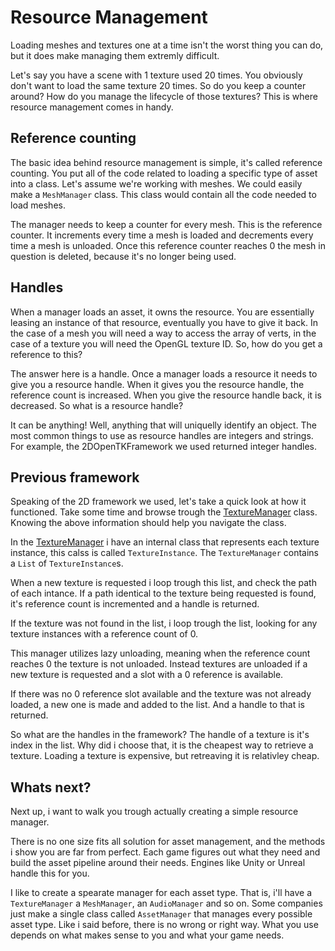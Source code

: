 # Resource Management

Loading meshes and textures one at a time isn't the worst thing you can do, but it does make managing them extremly difficult. 

Let's say you have a scene with 1 texture used 20 times. You obviously don't want to load the same texture 20 times. So do you keep a counter around? How do you manage the lifecycle of those textures? This is where resource management comes in handy.

## Reference counting

The basic idea behind resource management is simple, it's called reference counting. You put all of the code related to loading a specific type of asset into a class. Let's assume we're working with meshes. We could easily make a ```MeshManager``` class. This class would contain all the code needed to load meshes. 

The manager needs to keep a counter for every mesh. This is the reference counter. It increments every time a mesh is loaded and decrements every time a mesh is unloaded. Once this reference counter reaches 0 the mesh in question is deleted, because it's no longer being used.

## Handles

When a manager loads an asset, it owns the resource. You are essentially leasing an instance of that resource, eventually you have to give it back. In the case of a mesh you will need a way to access the array of verts, in the case of a texture you will need the OpenGL texture ID. So, how do you get a reference to this?

The answer here is a handle. Once a manager loads a resource it needs to give you a resource handle. When it gives you the resource handle, the reference count is increased. When you give the resource handle back, it is decreased. So what is a resource handle?

It can be anything! Well, anything that will uniquelly identify an object. The most common things to use as resource handles are integers and strings. For example, the 2DOpenTKFramework we used returned integer handles.

## Previous framework
Speaking of the 2D framework we used, let's take a quick look at how it functioned. Take some time and browse trough the [TextureManager](https://github.com/Mszauer/GameFramework/blob/master/2DFramework/Framework/TextureManager.cs) class. Knowing the above information should help you navigate the class.

In the [TextureManager](https://github.com/Mszauer/GameFramework/blob/master/2DFramework/Framework/TextureManager.cs) i have an internal class that represents each texture instance, this calss is called ```TextureInstance```. The ```TextureManager``` contains a ```List``` of ```TextureInstance```s. 

When a new texture is requested i loop trough this list, and check the path of each intance. If a path identical to the texture being requested is found, it's reference count is incremented and a handle is returned.

If the texture was not found in the list, i loop trough the list, looking for any texture instances with a reference count of 0. 

This manager utilizes lazy unloading, meaning when the reference count reaches 0 the texture is not unloaded. Instead textures are unloaded if a new texture is requested and a slot with a 0 reference is available.

If there was no 0 reference slot available and the texture was not already loaded, a new one is made and added to the list. And a handle to that is returned.

So what are the handles in the framework? The handle of a texture is it's index in the list. Why did i choose that, it is the cheapest way to retrieve a texture. Loading a texture is expensive, but retreaving it is relativley cheap.

## Whats next?

Next up, i want to walk you trough actually creating a simple resource manager. 

There is no one size fits all solution for asset management, and the methods i show you are far from perfect. Each game figures out what they need and build the asset pipeline around their needs. Engines like Unity or Unreal handle this for you.

I like to create a spearate manager for each asset type. That is, i'll have a ```TextureManager``` a ```MeshManager```, an ```AudioManager``` and so on. Some companies just make a single class called ```AssetManager``` that manages every possible asset type. Like i said before, there is no wrong or right way. What you use depends on what makes sense to you and what your game needs.